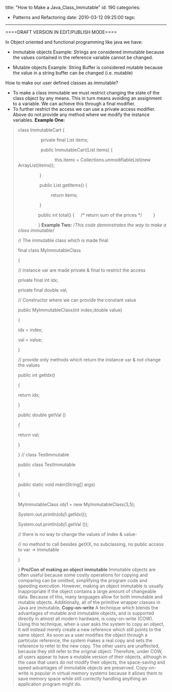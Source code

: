 title: "How to Make a Java\_Class\_Immutable"
id: 190
categories:
  - Patterns and Refactoring
date: 2010-03-12 09:25:00
tags:
---

<!--more-->====DRAFT VERSION IN EDIT/PUBLISH MODE====
In Object oriented and functional programming like java we have:

*   Immutable objects
Example: Strings are considered immutable because the values contained in the reference variable cannot be changed.

*   Mutable objects
Example: String Buffer is considered mutable because the value in a string buffer can be changed (i.e. mutable)

How to make our user defined classes as immutable?

*   To make a class immutable we must restrict changing the state of the class object by any means. This in turn means avoiding an assignment to a variable. We can achieve this through a final modifier.
*   To further restrict the access we can use a private access modifier. Above do not provide any method where we modify the instance variables.
**Example One:**
> class ImmutableCart {> 
> &nbsp;&nbsp;&nbsp;&nbsp;&nbsp;&nbsp;&nbsp;&nbsp;&nbsp;&nbsp;&nbsp;&nbsp;&nbsp;&nbsp;&nbsp;&nbsp;&nbsp; private final List items;> 
> &nbsp;&nbsp;&nbsp;&nbsp;&nbsp;&nbsp;&nbsp;&nbsp;&nbsp;&nbsp;&nbsp;&nbsp;&nbsp;&nbsp;&nbsp;&nbsp;&nbsp; public ImmutableCart(List items) {> 
> &nbsp;&nbsp;&nbsp;&nbsp;&nbsp;&nbsp;&nbsp;&nbsp;&nbsp;&nbsp;&nbsp;&nbsp;&nbsp;&nbsp;&nbsp;&nbsp;&nbsp;&nbsp;&nbsp;&nbsp;&nbsp;&nbsp;&nbsp;&nbsp;&nbsp;&nbsp;&nbsp;&nbsp; this.items = Collections.unmodifiableList(new ArrayList(items));> 
> &nbsp;&nbsp;&nbsp;&nbsp;&nbsp;&nbsp;&nbsp;&nbsp;&nbsp;&nbsp;&nbsp;&nbsp;&nbsp;&nbsp;&nbsp;&nbsp; }> 
> &nbsp;&nbsp;&nbsp;&nbsp;&nbsp;&nbsp;&nbsp;&nbsp;&nbsp;&nbsp;&nbsp;&nbsp;&nbsp;&nbsp;&nbsp;&nbsp; public List getItems() {> 
> &nbsp;&nbsp;&nbsp;&nbsp;&nbsp;&nbsp;&nbsp;&nbsp;&nbsp;&nbsp;&nbsp;&nbsp;&nbsp;&nbsp;&nbsp;&nbsp;&nbsp;&nbsp;&nbsp;&nbsp;&nbsp;&nbsp;&nbsp; &nbsp; return items;> 
> &nbsp;&nbsp;&nbsp;&nbsp;&nbsp;&nbsp;&nbsp;&nbsp;&nbsp;&nbsp;&nbsp;&nbsp;&nbsp;&nbsp;&nbsp;&nbsp; }> 
> &nbsp;&nbsp;&nbsp;&nbsp;&nbsp;&nbsp;&nbsp;&nbsp;&nbsp;&nbsp;&nbsp;&nbsp;&nbsp;&nbsp;&nbsp; public int total() {&nbsp;&nbsp;&nbsp;&nbsp; /* return sum of the prices */&nbsp;&nbsp;&nbsp;&nbsp;&nbsp;&nbsp;&nbsp;&nbsp;&nbsp;}> 
> &nbsp;&nbsp;&nbsp;&nbsp;&nbsp;&nbsp;&nbsp;&nbsp;&nbsp;&nbsp;&nbsp;&nbsp;&nbsp;&nbsp;&nbsp; }
**Example Two:**
> /*This code demonstrates the way to make a class immutable*/> 
> // The immutable class which is made final> 
> final class MyImmutableClass> 
> {> 
> // instance var are made private &amp; final to restrict the access> 
> private final int idx;> 
> private final double val;> 
> // Constructor where we can provide the constant value> 
> public MyImmutableClass(int index,double value)> 
> {> 
> idx = index;> 
> val = value;> 
> }> 
> // provide only methods which return the instance var &amp; not change the values> 
> public int getIdx()> 
> {> 
> return idx;> 
> }> 
> public double getVal ()> 
> {> 
> return val;> 
> }> 
> }
> // class TestImmutable> 
> 
> public class TestImmutable> 
> 
> {> 
> 
> public static void main(String[] args)> 
> 
> {> 
> 
> MyImmutableClass obj1 = new MyImmutableClass(3,5);> 
> 
> System.out.println(obj1.getIdx());> 
> 
> System.out.println(obj1.getVal ());> 
> 
> // there is no way to change the values of index &amp; value-> 
> 
> // no method to call besides getXX, no subclassing, no public access to var -&gt; Immutable> 
> 
> }> 
> }
**Pro/Con of making an object immutable**
Immutable objects are often useful because some costly operations for copying and comparing can be omitted, simplifying the program code and speeding execution.
However, making an object immutable is usually inappropriate if the object contains a large amount of changeable data. Because of this, many languages allow for both immutable and mutable objects.
Additionally, all of the primitive wrapper classes in Java are immutable.
**Copy-on-write**
A technique which blends the advantages of mutable and immutable objects, and is supported directly in almost all modern hardware, is copy-on-write (COW). Using this technique, when a user asks the system to copy an object, it will instead merely create a new reference which still points to the same object. As soon as a user modifies the object through a particular reference, the system makes a real copy and sets the reference to refer to the new copy. The other users are unaffected, because they still refer to the original object. Therefore, under COW, all users appear to have a mutable version of their objects, although in the case that users do not modify their objects, the space-saving and speed advantages of immutable objects are preserved. Copy-on-write is popular in virtual memory systems because it allows them to save memory space while still correctly handling anything an application program might do.